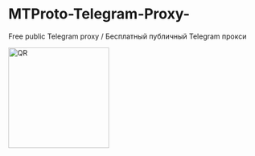 # MTProto-Telegram-Proxy-
Free public Telegram proxy / Бесплатный публичный Telegram прокси

<img src="https://github.com/FreeINT-cloud/hlam/blob/main/IMG_1247.jpg?raw=true" alt="QR" width="200" height="200">
